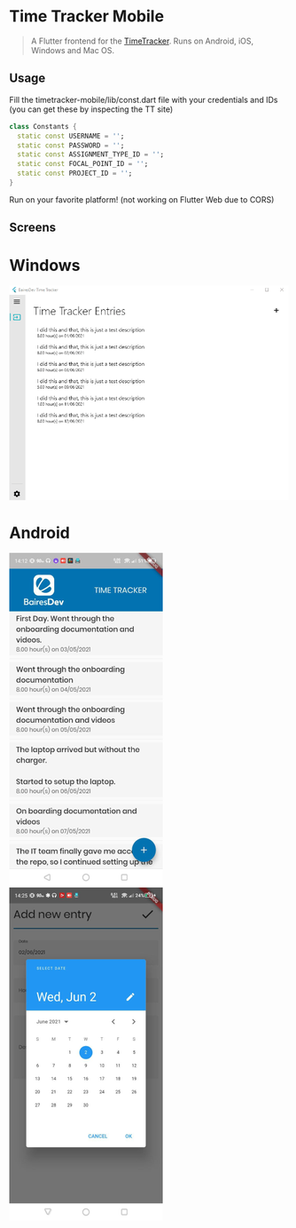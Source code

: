 # Time Tracker Mobile

> A Flutter frontend for the [TimeTracker](https://timetracker.bairesdev.com). Runs on Android, iOS, Windows and Mac OS.

## Usage

Fill the timetracker-mobile/lib/const.dart file with your credentials and IDs (you can get these by inspecting the TT site)

```dart
class Constants {
  static const USERNAME = '';
  static const PASSWORD = '';
  static const ASSIGNMENT_TYPE_ID = '';
  static const FOCAL_POINT_ID = '';
  static const PROJECT_ID = '';
}
```

Run on your favorite platform! (not working on Flutter Web due to CORS)

## Screens

# Windows

![TimeTracker](https://github.com/raulbojalil/timetracker-mobile/blob/master/windowsapp.gif?raw=true "timetrackerwin")

# Android

![TimeTracker](https://github.com/raulbojalil/timetracker-mobile/blob/master/image_1.png?raw=true "timetracker1")
![TimeTracker](https://github.com/raulbojalil/timetracker-mobile/blob/master/image_2.png?raw=true "timetracker2")


